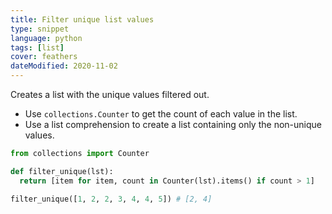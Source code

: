 ```yaml
---
title: Filter unique list values
type: snippet
language: python
tags: [list]
cover: feathers
dateModified: 2020-11-02
---
```


Creates a list with the unique values filtered out.

- Use `collections.Counter` to get the count of each value in the list.
- Use a list comprehension to create a list containing only the non-unique values.

```py
from collections import Counter

def filter_unique(lst):
  return [item for item, count in Counter(lst).items() if count > 1]

filter_unique([1, 2, 2, 3, 4, 4, 5]) # [2, 4]
```
